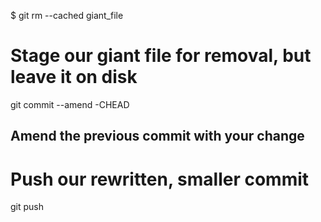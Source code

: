 $ git rm --cached giant_file
# Stage our giant file for removal, but leave it on disk

git commit --amend -CHEAD
## Amend the previous commit with your change

# Push our rewritten, smaller commit
git push

